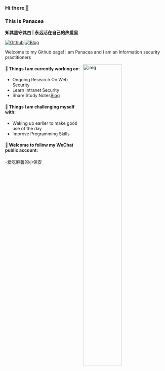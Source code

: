 ### Hi there 👋 
### This is Panacea
**知其黑守其白 | 永远活在自己的热爱里**

[![Github](https://img.shields.io/badge/-Github-000?style=flat&logo=Github&logoColor=white)](http://47.121.194.109:8001//)
[![Blog](https://img.shields.io/website?url=https%3A%2F%2Fpanaceasec.cn)](http://47.121.194.109:8001//)


Welcome to my Github page! I am Panacea and I am an Information security practitioners

<img align="right" alt="img" src="https://s2.loli.net/2022/07/26/vmqg4JakGiN8b2K.jpg" width="50%" height="auto" />


#### 🌱 Things I am currently working on: 
- Ongoing Research On Web Security 
- Learn Intranet Security
- Share Study Notes[Blog](http://47.121.194.109:8001/)

#### 💪 Things I am challenging myself with:
- Waking up earlier to make good use of the day
- Improve Programming Skills

#### 💪 Welcome to follow my WeChat public account:
-爱吃麻薯的小保安
